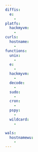 ```yaml
---
diffis:
  e:
    -
platfs:
  hackmyvm:
    -
curls:
  hostname:
    -
functions:
  unix:
    -
  e:
    -
  hackmyvm:
    -
  decode:
    -
  sudo:
    -
  cron:
    -
  pspy:
    -
  wildcard:
    -

wals:
  hostnamewu:
    -
---
```

